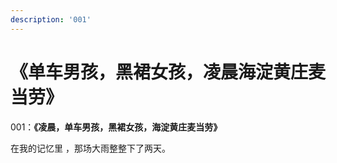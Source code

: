```yaml
---
description: '001'
---
```


# 《单车男孩，黑裙女孩，凌晨海淀黄庄麦当劳》

001：**《凌晨，单车男孩，黑裙女孩，海淀黄庄麦当劳》**



在我的记忆里 ，那场大雨整整下了两天。

